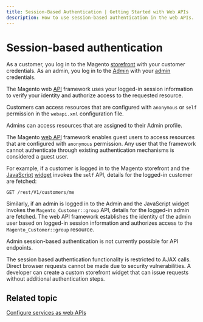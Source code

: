 ```yaml
---
title: Session-Based Authentication | Getting Started with Web APIs
description: How to use session-based authentication in the web APIs.
---
```


# Session-based authentication

As a customer, you log in to the Magento [storefront](https://glossary.magento.com/storefront) with your customer credentials. As an admin, you log in to the [Admin](https://glossary.magento.com/magento-admin) with your [admin](https://glossary.magento.com/admin) credentials.

The Magento web [API](https://glossary.magento.com/api) framework uses your logged-in session information to verify your identity and authorize access to the requested resource.

Customers can access resources that are configured with `anonymous` or `self`  permission in the `webapi.xml` configuration file.

Admins can access resources that are assigned to their Admin profile.

<inlinealert variant="info" slots="text"/>

The Magento [web API](https://glossary.magento.com/web-api) framework enables guest users to access resources that are configured with `anonymous` permission. Any user that the framework cannot authenticate through existing authentication mechanisms is considered a guest user.

For example, if a customer is logged in to the Magento storefront and the [JavaScript](https://glossary.magento.com/javascript) [widget](https://glossary.magento.com/widget) invokes the `self` API, details for the logged-in customer are fetched:

`GET /rest/V1/customers/me`

Similarly, if an admin is logged in to the Admin and the JavaScript widget invokes the `Magento_Customer::group` API, details for the logged-in admin are fetched. The web API framework establishes the identity of the admin user based on logged-in session information and authorizes access to the `Magento_Customer::group` resource.

<InlineAlert variant="warning" slots="text"/>

Admin session-based authentication is not currently possible for API endpoints.

The session based authentication functionality is restricted to AJAX calls. Direct browser requests cannot be made due to security vulnerabilities. A developer can create a custom storefront widget that can issue requests without additional authentication steps.

## Related topic

[Configure services as web APIs](https://developer.adobe.com/commerce/php/development/components/web-api/services/)

